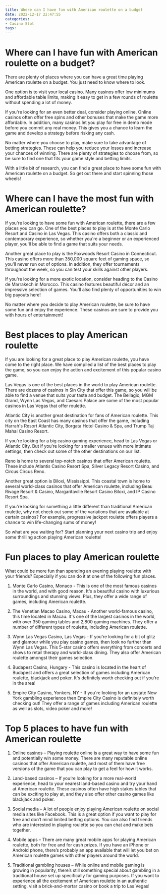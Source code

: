 ```yaml
---
title: Where can I have fun with American roulette on a budget
date: 2022-12-17 22:47:55
categories:
- Casino Slot
tags:
---
```



#  Where can I have fun with American roulette on a budget?

There are plenty of places where you can have a great time playing American roulette on a budget. You just need to know where to look.

One option is to visit your local casino. Many casinos offer low minimums and affordable table limits, making it easy to get in a few rounds of roulette without spending a lot of money.

If you're looking for an even better deal, consider playing online. Online casinos often offer free spins and other bonuses that make the game more affordable. In addition, many casinos let you play for free in demo mode before you commit any real money. This gives you a chance to learn the game and develop a strategy before risking any cash.

No matter where you choose to play, make sure to take advantage of betting strategies. These can help you reduce your losses and increase your chances of winning. There are plenty of strategies to choose from, so be sure to find one that fits your game style and betting limits.

With a little bit of research, you can find a great place to have some fun with American roulette on a budget. So get out there and start spinning those wheels!

#  Where can I have the most fun with American roulette?

If you're looking to have some fun with American roulette, there are a few places you can go. One of the best places to play is at the Monte Carlo Resort and Casino in Las Vegas. This casino offers both a classic and contemporary experience, so whether you're a beginner or an experienced player, you'll be able to find a game that suits your needs.

Another great place to play is the Foxwoods Resort Casino in Connecticut. This casino offers more than 350,000 square feet of gaming space, so you'll never run out of options. In addition, they offer tournaments throughout the week, so you can test your skills against other players.

If you're looking for a more exotic location, consider heading to the Casino de Marrakech in Morocco. This casino features beautiful décor and an impressive selection of games. You'll also find plenty of opportunities to win big payouts here!

No matter where you decide to play American roulette, be sure to have some fun and enjoy the experience. These casinos are sure to provide you with hours of entertainment!

#  Best places to play American roulette

If you are looking for a great place to play American roulette, you have come to the right place. We have compiled a list of the best places to play the game, so you can enjoy the action and excitement of this popular casino game.

Las Vegas is one of the best places in the world to play American roulette. There are dozens of casinos in Sin City that offer this game, so you will be able to find a venue that suits your taste and budget. The Bellagio, MGM Grand, Wynn Las Vegas, and Caesars Palace are some of the most popular casinos in Las Vegas that offer roulette.

Atlantic City is another great destination for fans of American roulette. This city on the East Coast has many casinos that offer the game, including Harrah's Resort Atlantic City, Borgata Hotel Casino & Spa, and Trump Taj Mahal Casino Resort.

If you're looking for a big casino gaming experience, head to Las Vegas or Atlantic City. But if you're looking for smaller venues with more intimate settings, then check out some of the other destinations on our list.

Reno is home to several top-notch casinos that offer American roulette. These include Atlantis Casino Resort Spa, Silver Legacy Resort Casino, and Circus Circus Reno.

Another great option is Biloxi, Mississippi. This coastal town is home to several world-class casinos that offer American roulette, including Beau Rivage Resort & Casino, Margaritaville Resort Casino Biloxi, and IP Casino Resort Spa.

If you're looking for something a little different than traditional American roulette, why not check out some of the variations that are available at certain casinos? For example, progressive jackpot roulette offers players a chance to win life-changing sums of money!

So what are you waiting for? Start planning your next casino trip and enjoy some thrilling action playing American roulette!

#  Fun places to play American roulette

What could be more fun than spending an evening playing roulette with your friends? Especially if you can do it at one of the following fun places.

1. Monte Carlo Casino, Monaco - This is one of the most famous casinos in the world, and with good reason. It's a beautiful casino with luxurious surroundings and stunning views. Plus, they offer a wide range of games, including American roulette.

2. The Venetian Macao Casino, Macau - Another world-famous casino, this time located in Macau. It's one of the largest casinos in the world, with over 350 gaming tables and 2,800 gaming machines. They offer a number of different types of roulette, including American roulette.

3. Wynn Las Vegas Casino, Las Vegas - If you're looking for a bit of glitz and glamour while you play casino games, then look no further than Wynn Las Vegas. This 5-star casino offers everything from concerts and shows to retail therapy and world-class dining. They also offer American roulette amongst their games selection.

4. Budapest Casino, Hungary - This casino is located in the heart of Budapest and offers a great selection of games including American roulette, blackjack and poker. It's definitely worth checking out if you're in the area!

5. Empire City Casino, Yonkers, NY - If you're looking for an upstate New York gambling experience then Empire City Casino is definitely worth checking out! They offer a range of games including American roulette as well as slots, video poker and more!

#  Top 5 places to have fun with American roulette

1. Online casinos – Playing roulette online is a great way to have some fun and potentially win some money. There are many reputable online casinos that offer American roulette, and most of them have free versions of the game that you can play to get a feel for how it works.

2. Land-based casinos – If you’re looking for a more real-world experience, head to your nearest land-based casino and try your hand at American roulette. These casinos often have high stakes tables that can be exciting to play at, and they also offer other casino games like blackjack and poker.

3. Social media – A lot of people enjoy playing American roulette on social media sites like Facebook. This is a great option if you want to play for free and don’t mind limited betting options. You can also find friends who are interested in playing roulette so you can chat and make bets together.

4. Mobile apps – There are many great mobile apps for playing American roulette, both for free and for cash prizes. If you have an iPhone or Android phone, there’s probably an app available that will let you bet on American roulette games with other players around the world.

5. Traditional gambling houses – While online and mobile gaming is growing in popularity, there’s still something special about gambling in a traditional house set up specifically for gaming purposes. If you want to experience all the excitement of American roulette in an authentic setting, visit a brick-and-mortar casino or book a trip to Las Vegas!